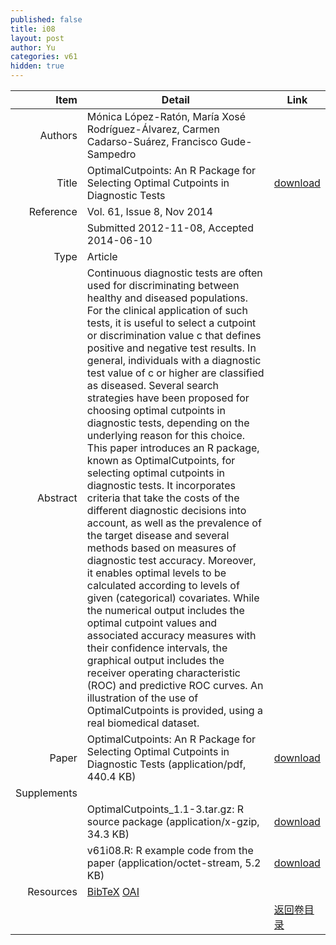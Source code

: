 ```yaml
---
published: false
title: i08
layout: post
author: Yu
categories: v61
hidden: true
---
```


| Item | Detail | Link |
|---:|---|---|
| Authors | Mónica López-Ratón, María Xosé Rodríguez-Álvarez, Carmen Cadarso-Suárez, Francisco Gude-Sampedro| |
| Title |OptimalCutpoints: An R Package for Selecting Optimal Cutpoints in Diagnostic Tests | [download](http://www.jstatsoft.org/v61/i08/paper) |
| Reference |Vol. 61, Issue 8, Nov 2014 | |
| | Submitted 2012-11-08, Accepted 2014-06-10| | 
| Type | Article| |
| Abstract | Continuous diagnostic tests are often used for discriminating between healthy and diseased populations. For the clinical application of such tests, it is useful to select a cutpoint or discrimination value c that defines positive and negative test results. In general, individuals with a diagnostic test value of c or higher are classified as diseased. Several search strategies have been proposed for choosing optimal cutpoints in diagnostic tests, depending on the underlying reason for this choice. This paper introduces an R package, known as OptimalCutpoints, for selecting optimal cutpoints in diagnostic tests. It incorporates criteria that take the costs of the different diagnostic decisions into account, as well as the prevalence of the target disease and several methods based on measures of diagnostic test accuracy. Moreover, it enables optimal levels to be calculated according to levels of given (categorical) covariates. While the numerical output includes the optimal cutpoint values and associated accuracy measures with their confidence intervals, the graphical output includes the receiver operating characteristic (ROC) and predictive ROC curves. An illustration of the use of OptimalCutpoints is provided, using a real biomedical dataset.| |
| Paper | OptimalCutpoints: An R Package for Selecting Optimal Cutpoints in Diagnostic Tests  (application/pdf, 440.4 KB)| [download](http://www.jstatsoft.org/v61/i08/paper) |
| Supplements | | |
| |OptimalCutpoints_1.1-3.tar.gz: R source package  (application/x-gzip, 34.3 KB)|  [download](http://www.jstatsoft.org/v61/i08/supp/1) |
| |v61i08.R:                      R example code from the paper  (application/octet-stream, 5.2 KB)|  [download](http://www.jstatsoft.org/v61/i08/supp/2) |
| Resources | [BibTeX](http://www.jstatsoft.org/v61/i08/bibtex) [OAI](http://www.jstatsoft.org/oai?verb=GetRecord&identifier=oai.jstatsoft/v61/i08&prefix=oai_dc)| |
| |  | [返回卷目录]({{site.baseurl}}/volume/v61.html) |